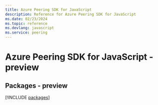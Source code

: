 ```yaml
---
title: Azure Peering SDK for JavaScript
description: Reference for Azure Peering SDK for JavaScript
ms.date: 02/23/2024
ms.topic: reference
ms.devlang: javascript
ms.service: peering
---
```

# Azure Peering SDK for JavaScript - preview
## Packages - preview
[!INCLUDE [packages](peering-index.md)]